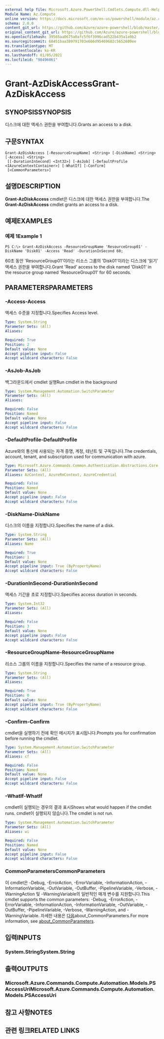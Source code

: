 ```yaml
---
external help file: Microsoft.Azure.PowerShell.Cmdlets.Compute.dll-Help.xml
Module Name: Az.Compute
online version: https://docs.microsoft.com/en-us/powershell/module/az.compute/grant-azdiskaccess
schema: 2.0.0
content_git_url: https://github.com/Azure/azure-powershell/blob/master/src/Compute/Compute/help/Grant-AzDiskAccess.md
original_content_git_url: https://github.com/Azure/azure-powershell/blob/master/src/Compute/Compute/help/Grant-AzDiskAccess.md
ms.openlocfilehash: 39565aa0675a0afc5f6f3996cad522b435a1a9b2
ms.sourcegitcommit: 68451baa389791703e666d95469602c5652609ee
ms.translationtype: MT
ms.contentlocale: ko-KR
ms.lasthandoff: 01/05/2021
ms.locfileid: "98496061"
---
```

# <span data-ttu-id="6cd53-101">Grant-AzDiskAccess</span><span class="sxs-lookup"><span data-stu-id="6cd53-101">Grant-AzDiskAccess</span></span>

## <span data-ttu-id="6cd53-102">SYNOPSIS</span><span class="sxs-lookup"><span data-stu-id="6cd53-102">SYNOPSIS</span></span>
<span data-ttu-id="6cd53-103">디스크에 대한 액세스 권한을 부여합니다.</span><span class="sxs-lookup"><span data-stu-id="6cd53-103">Grants an access to a disk.</span></span>

## <span data-ttu-id="6cd53-104">구문</span><span class="sxs-lookup"><span data-stu-id="6cd53-104">SYNTAX</span></span>

```
Grant-AzDiskAccess [-ResourceGroupName] <String> [-DiskName] <String> [-Access] <String>
 [[-DurationInSecond] <Int32>] [-AsJob] [-DefaultProfile <IAzureContextContainer>] [-WhatIf] [-Confirm]
 [<CommonParameters>]
```

## <span data-ttu-id="6cd53-105">설명</span><span class="sxs-lookup"><span data-stu-id="6cd53-105">DESCRIPTION</span></span>
<span data-ttu-id="6cd53-106">**Grant-AzDiskAccess** cmdlet은 디스크에 대한 액세스 권한을 부여합니다.</span><span class="sxs-lookup"><span data-stu-id="6cd53-106">The **Grant-AzDiskAccess** cmdlet grants an access to a disk.</span></span>

## <span data-ttu-id="6cd53-107">예제</span><span class="sxs-lookup"><span data-stu-id="6cd53-107">EXAMPLES</span></span>

### <span data-ttu-id="6cd53-108">예제 1</span><span class="sxs-lookup"><span data-stu-id="6cd53-108">Example 1</span></span>
```
PS C:\> Grant-AzDiskAccess -ResourceGroupName 'ResourceGroup01' -DiskName 'Disk01' -Access 'Read' -DurationInSecond 60;
```

<span data-ttu-id="6cd53-109">60초 동안 'ResourceGroup01'이라는 리소스 그룹의 'Disk01'이라는 디스크에 '읽기' 액세스 권한을 부여합니다.</span><span class="sxs-lookup"><span data-stu-id="6cd53-109">Grant 'Read' access to the disk named 'Disk01' in the resource group named 'ResourceGroup01' for 60 seconds.</span></span>

## <span data-ttu-id="6cd53-110">PARAMETERS</span><span class="sxs-lookup"><span data-stu-id="6cd53-110">PARAMETERS</span></span>

### <span data-ttu-id="6cd53-111">-Access</span><span class="sxs-lookup"><span data-stu-id="6cd53-111">-Access</span></span>
<span data-ttu-id="6cd53-112">액세스 수준을 지정합니다.</span><span class="sxs-lookup"><span data-stu-id="6cd53-112">Specifies Access level.</span></span>

```yaml
Type: System.String
Parameter Sets: (All)
Aliases:

Required: True
Position: 2
Default value: None
Accept pipeline input: False
Accept wildcard characters: False
```

### <span data-ttu-id="6cd53-113">-AsJob</span><span class="sxs-lookup"><span data-stu-id="6cd53-113">-AsJob</span></span>
<span data-ttu-id="6cd53-114">백그라운드에서 cmdlet 실행</span><span class="sxs-lookup"><span data-stu-id="6cd53-114">Run cmdlet in the background</span></span>

```yaml
Type: System.Management.Automation.SwitchParameter
Parameter Sets: (All)
Aliases:

Required: False
Position: Named
Default value: None
Accept pipeline input: False
Accept wildcard characters: False
```

### <span data-ttu-id="6cd53-115">-DefaultProfile</span><span class="sxs-lookup"><span data-stu-id="6cd53-115">-DefaultProfile</span></span>
<span data-ttu-id="6cd53-116">Azure와의 통신에 사용되는 자격 증명, 계정, 테넌트 및 구독입니다.</span><span class="sxs-lookup"><span data-stu-id="6cd53-116">The credentials, account, tenant, and subscription used for communication with azure.</span></span>

```yaml
Type: Microsoft.Azure.Commands.Common.Authentication.Abstractions.Core.IAzureContextContainer
Parameter Sets: (All)
Aliases: AzContext, AzureRmContext, AzureCredential

Required: False
Position: Named
Default value: None
Accept pipeline input: False
Accept wildcard characters: False
```

### <span data-ttu-id="6cd53-117">-DiskName</span><span class="sxs-lookup"><span data-stu-id="6cd53-117">-DiskName</span></span>
<span data-ttu-id="6cd53-118">디스크의 이름을 지정합니다.</span><span class="sxs-lookup"><span data-stu-id="6cd53-118">Specifies the name of a disk.</span></span>

```yaml
Type: System.String
Parameter Sets: (All)
Aliases: Name

Required: True
Position: 1
Default value: None
Accept pipeline input: True (ByPropertyName)
Accept wildcard characters: False
```

### <span data-ttu-id="6cd53-119">-DurationInSecond</span><span class="sxs-lookup"><span data-stu-id="6cd53-119">-DurationInSecond</span></span>
<span data-ttu-id="6cd53-120">액세스 기간을 초로 지정합니다.</span><span class="sxs-lookup"><span data-stu-id="6cd53-120">Specifies access duration in seconds.</span></span>

```yaml
Type: System.Int32
Parameter Sets: (All)
Aliases:

Required: False
Position: 3
Default value: None
Accept pipeline input: False
Accept wildcard characters: False
```

### <span data-ttu-id="6cd53-121">-ResourceGroupName</span><span class="sxs-lookup"><span data-stu-id="6cd53-121">-ResourceGroupName</span></span>
<span data-ttu-id="6cd53-122">리소스 그룹의 이름을 지정합니다.</span><span class="sxs-lookup"><span data-stu-id="6cd53-122">Specifies the name of a resource group.</span></span>

```yaml
Type: System.String
Parameter Sets: (All)
Aliases:

Required: True
Position: 0
Default value: None
Accept pipeline input: True (ByPropertyName)
Accept wildcard characters: False
```

### <span data-ttu-id="6cd53-123">-Confirm</span><span class="sxs-lookup"><span data-stu-id="6cd53-123">-Confirm</span></span>
<span data-ttu-id="6cd53-124">cmdlet을 실행하기 전에 확인 메시지가 표시됩니다.</span><span class="sxs-lookup"><span data-stu-id="6cd53-124">Prompts you for confirmation before running the cmdlet.</span></span>

```yaml
Type: System.Management.Automation.SwitchParameter
Parameter Sets: (All)
Aliases: cf

Required: False
Position: Named
Default value: None
Accept pipeline input: False
Accept wildcard characters: False
```

### <span data-ttu-id="6cd53-125">-WhatIf</span><span class="sxs-lookup"><span data-stu-id="6cd53-125">-WhatIf</span></span>
<span data-ttu-id="6cd53-126">cmdlet이 실행되는 경우의 결과 표시</span><span class="sxs-lookup"><span data-stu-id="6cd53-126">Shows what would happen if the cmdlet runs.</span></span> <span data-ttu-id="6cd53-127">cmdlet이 실행되지 않습니다.</span><span class="sxs-lookup"><span data-stu-id="6cd53-127">The cmdlet is not run.</span></span>

```yaml
Type: System.Management.Automation.SwitchParameter
Parameter Sets: (All)
Aliases: wi

Required: False
Position: Named
Default value: None
Accept pipeline input: False
Accept wildcard characters: False
```

### <span data-ttu-id="6cd53-128">CommonParameters</span><span class="sxs-lookup"><span data-stu-id="6cd53-128">CommonParameters</span></span>
<span data-ttu-id="6cd53-129">이 cmdlet은 -Debug, -ErrorAction, -ErrorVariable, -InformationAction, -InformationVariable, -OutVariable, -OutBuffer, -PipelineVariable, -Verbose, -WarningAction 및 -WarningVariable의 일반적인 매개 변수를 지원합니다.</span><span class="sxs-lookup"><span data-stu-id="6cd53-129">This cmdlet supports the common parameters: -Debug, -ErrorAction, -ErrorVariable, -InformationAction, -InformationVariable, -OutVariable, -OutBuffer, -PipelineVariable, -Verbose, -WarningAction, and -WarningVariable.</span></span> <span data-ttu-id="6cd53-130">자세한 내용은 [다음](http://go.microsoft.com/fwlink/?LinkID=113216)about_CommonParameters.</span><span class="sxs-lookup"><span data-stu-id="6cd53-130">For more information, see [about_CommonParameters](http://go.microsoft.com/fwlink/?LinkID=113216).</span></span>

## <span data-ttu-id="6cd53-131">입력</span><span class="sxs-lookup"><span data-stu-id="6cd53-131">INPUTS</span></span>

### <span data-ttu-id="6cd53-132">System.String</span><span class="sxs-lookup"><span data-stu-id="6cd53-132">System.String</span></span>

## <span data-ttu-id="6cd53-133">출력</span><span class="sxs-lookup"><span data-stu-id="6cd53-133">OUTPUTS</span></span>

### <span data-ttu-id="6cd53-134">Microsoft.Azure.Commands.Compute.Automation.Models.PSAccessUri</span><span class="sxs-lookup"><span data-stu-id="6cd53-134">Microsoft.Azure.Commands.Compute.Automation.Models.PSAccessUri</span></span>

## <span data-ttu-id="6cd53-135">참고 사항</span><span class="sxs-lookup"><span data-stu-id="6cd53-135">NOTES</span></span>

## <span data-ttu-id="6cd53-136">관련 링크</span><span class="sxs-lookup"><span data-stu-id="6cd53-136">RELATED LINKS</span></span>
